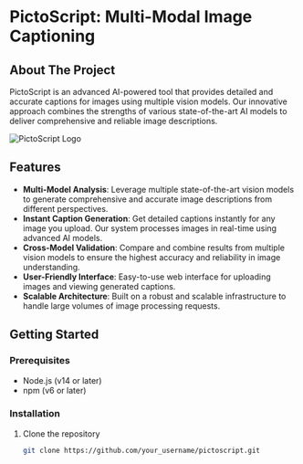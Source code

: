 # PictoScript: Multi-Modal Image Captioning

## About The Project

PictoScript is an advanced AI-powered tool that provides detailed and accurate captions for images using multiple vision models. Our innovative approach combines the strengths of various state-of-the-art AI models to deliver comprehensive and reliable image descriptions.

![PictoScript Logo](https://hebbkx1anhila5yf.public.blob.vercel-storage.com/logo-JGYMPFBVrJ8WlvVRL0khpczsMDr9rp.png)

## Features

- **Multi-Model Analysis**: Leverage multiple state-of-the-art vision models to generate comprehensive and accurate image descriptions from different perspectives.
- **Instant Caption Generation**: Get detailed captions instantly for any image you upload. Our system processes images in real-time using advanced AI models.
- **Cross-Model Validation**: Compare and combine results from multiple vision models to ensure the highest accuracy and reliability in image understanding.
- **User-Friendly Interface**: Easy-to-use web interface for uploading images and viewing generated captions.
- **Scalable Architecture**: Built on a robust and scalable infrastructure to handle large volumes of image processing requests.

## Getting Started

### Prerequisites

- Node.js (v14 or later)
- npm (v6 or later)

### Installation

1. Clone the repository
   ```sh
   git clone https://github.com/your_username/pictoscript.git
